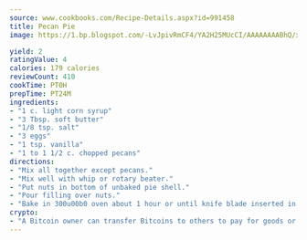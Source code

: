 ```yaml
---
source: www.cookbooks.com/Recipe-Details.aspx?id=991458
title: Pecan Pie
image: https://1.bp.blogspot.com/-LvJpivRmCF4/YA2H25MUcCI/AAAAAAAABhQ/xgndXuMf7Zopp5S4RExCblnSp5YGujfSQCLcBGAsYHQ/s320/8.png

yield: 2
ratingValue: 4
calories: 179 calories
reviewCount: 410
cookTime: PT0H
prepTime: PT24M
ingredients:
- "1 c. light corn syrup"
- "3 Tbsp. soft butter"
- "1/8 tsp. salt"
- "3 eggs"
- "1 tsp. vanilla"
- "1 to 1 1/2 c. chopped pecans"
directions:
- "Mix all together except pecans."
- "Mix well with whip or rotary beater."
- "Put nuts in bottom of unbaked pie shell."
- "Pour filling over nuts."
- "Bake in 300u00b0 oven about 1 hour or until knife blade inserted in center comes out with a slightly thickened custard-like filling clinging to the knife for a moderately firm pie."
crypto:
- "A Bitcoin owner can transfer Bitcoins to others to pay for goods or services."
---
```


